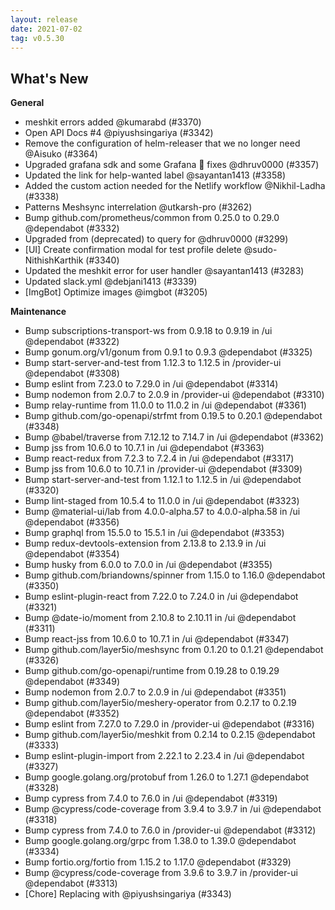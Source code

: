 ```yaml
---
layout: release
date: 2021-07-02
tag: v0.5.30
---
```


## What's New
**General**
- meshkit errors added @kumarabd (#3370)
- Open API Docs #4 @piyushsingariya (#3342)
- Remove the configuration of helm-releaser that we no longer need @Aisuko (#3364)
- Upgraded grafana sdk and some Grafana :bug: fixes @dhruv0000 (#3357)
- Updated the link for help-wanted label @sayantan1413 (#3358)
- Added the custom action needed for the Netlify workflow @Nikhil-Ladha (#3338)
- Patterns Meshsync interrelation @utkarsh-pro (#3262)
- Bump github.com/prometheus/common from 0.25.0 to 0.29.0 @dependabot (#3332)
- Upgraded from  (deprecated) to  query for  @dhruv0000 (#3299)
- [UI] Create confirmation modal for test profile delete  @sudo-NithishKarthik (#3340)
- Updated the meshkit error for user handler @sayantan1413 (#3283)
- Updated slack.yml @debjani1413 (#3339)
- [ImgBot] Optimize images @imgbot (#3205)

**Maintenance**

- Bump subscriptions-transport-ws from 0.9.18 to 0.9.19 in /ui @dependabot (#3322)
- Bump gonum.org/v1/gonum from 0.9.1 to 0.9.3 @dependabot (#3325)
- Bump start-server-and-test from 1.12.3 to 1.12.5 in /provider-ui @dependabot (#3308)
- Bump eslint from 7.23.0 to 7.29.0 in /ui @dependabot (#3314)
- Bump nodemon from 2.0.7 to 2.0.9 in /provider-ui @dependabot (#3310)
- Bump relay-runtime from 11.0.0 to 11.0.2 in /ui @dependabot (#3361)
- Bump github.com/go-openapi/strfmt from 0.19.5 to 0.20.1 @dependabot (#3348)
- Bump @babel/traverse from 7.12.12 to 7.14.7 in /ui @dependabot (#3362)
- Bump jss from 10.6.0 to 10.7.1 in /ui @dependabot (#3363)
- Bump react-redux from 7.2.3 to 7.2.4 in /ui @dependabot (#3317)
- Bump jss from 10.6.0 to 10.7.1 in /provider-ui @dependabot (#3309)
- Bump start-server-and-test from 1.12.1 to 1.12.5 in /ui @dependabot (#3320)
- Bump lint-staged from 10.5.4 to 11.0.0 in /ui @dependabot (#3323)
- Bump @material-ui/lab from 4.0.0-alpha.57 to 4.0.0-alpha.58 in /ui @dependabot (#3356)
- Bump graphql from 15.5.0 to 15.5.1 in /ui @dependabot (#3353)
- Bump redux-devtools-extension from 2.13.8 to 2.13.9 in /ui @dependabot (#3354)
- Bump husky from 6.0.0 to 7.0.0 in /ui @dependabot (#3355)
- Bump github.com/briandowns/spinner from 1.15.0 to 1.16.0 @dependabot (#3350)
- Bump eslint-plugin-react from 7.22.0 to 7.24.0 in /ui @dependabot (#3321)
- Bump @date-io/moment from 2.10.8 to 2.10.11 in /ui @dependabot (#3311)
- Bump react-jss from 10.6.0 to 10.7.1 in /ui @dependabot (#3347)
- Bump github.com/layer5io/meshsync from 0.1.20 to 0.1.21 @dependabot (#3326)
- Bump github.com/go-openapi/runtime from 0.19.28 to 0.19.29 @dependabot (#3349)
- Bump nodemon from 2.0.7 to 2.0.9 in /ui @dependabot (#3351)
- Bump github.com/layer5io/meshery-operator from 0.2.17 to 0.2.19 @dependabot (#3352)
- Bump eslint from 7.27.0 to 7.29.0 in /provider-ui @dependabot (#3316)
- Bump github.com/layer5io/meshkit from 0.2.14 to 0.2.15 @dependabot (#3333)
- Bump eslint-plugin-import from 2.22.1 to 2.23.4 in /ui @dependabot (#3327)
- Bump google.golang.org/protobuf from 1.26.0 to 1.27.1 @dependabot (#3328)
- Bump cypress from 7.4.0 to 7.6.0 in /ui @dependabot (#3319)
- Bump @cypress/code-coverage from 3.9.4 to 3.9.7 in /ui @dependabot (#3318)
- Bump cypress from 7.4.0 to 7.6.0 in /provider-ui @dependabot (#3312)
- Bump google.golang.org/grpc from 1.38.0 to 1.39.0 @dependabot (#3334)
- Bump fortio.org/fortio from 1.15.2 to 1.17.0 @dependabot (#3329)
- Bump @cypress/code-coverage from 3.9.6 to 3.9.7 in /provider-ui @dependabot (#3313)
- [Chore] Replacing  with  @piyushsingariya (#3343)
